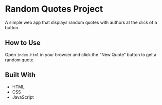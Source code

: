 # Random Quotes Project

A simple web app that displays random quotes with authors at the click of a button.

## How to Use
Open `index.html` in your browser and click the "New Quote" button to get a random quote.

## Built With
- HTML
- CSS
- JavaScript
